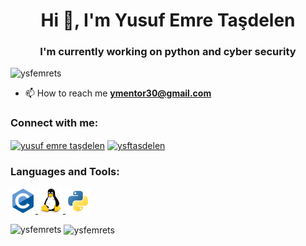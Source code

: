 
<h1 align="center">Hi 👋, I'm Yusuf Emre Taşdelen</h1>
<h3 align="center">I'm currently working on python and cyber security</h3>

<p align="left"> <img src="https://komarev.com/ghpvc/?username=ysfemrets&label=Profile%20views&color=0e75b6&style=flat" alt="ysfemrets" /> </p>

- 📫 How to reach me **ymentor30@gmail.com**

<h3 align="left">Connect with me:</h3>
<p align="left">
<a href="https://linkedin.com/in/yusuf emre taşdelen" target="blank"><img align="center" src="https://raw.githubusercontent.com/rahuldkjain/github-profile-readme-generator/master/src/images/icons/Social/linked-in-alt.svg" alt="yusuf emre taşdelen" height="30" width="40" /></a>
<a href="https://instagram.com/ysftasdelen" target="blank"><img align="center" src="https://raw.githubusercontent.com/rahuldkjain/github-profile-readme-generator/master/src/images/icons/Social/instagram.svg" alt="ysftasdelen" height="30" width="40" /></a>
</p>

<h3 align="left">Languages and Tools:</h3>
<p align="left"> <a href="https://www.cprogramming.com/" target="_blank" rel="noreferrer"> <img src="https://raw.githubusercontent.com/devicons/devicon/master/icons/c/c-original.svg" alt="c" width="40" height="40"/> </a> <a href="https://www.linux.org/" target="_blank" rel="noreferrer"> <img src="https://raw.githubusercontent.com/devicons/devicon/master/icons/linux/linux-original.svg" alt="linux" width="40" height="40"/> </a> <a href="https://www.python.org" target="_blank" rel="noreferrer"> <img src="https://raw.githubusercontent.com/devicons/devicon/master/icons/python/python-original.svg" alt="python" width="40" height="40"/> </a> </p>

<p><img align="left" src="https://github-readme-stats.vercel.app/api/top-langs?username=ysfemrets&show_icons=true&locale=en&layout=compact" alt="ysfemrets" /></p>

<p>&nbsp;<img align="center" src="https://github-readme-stats.vercel.app/api?username=ysfemrets&show_icons=true&locale=en" alt="ysfemrets" /></p>
